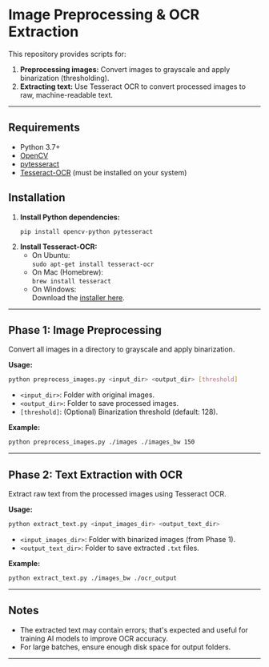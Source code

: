 # Image Preprocessing & OCR Extraction

This repository provides scripts for:
1. **Preprocessing images:** Convert images to grayscale and apply binarization (thresholding).
2. **Extracting text:** Use Tesseract OCR to convert processed images to raw, machine-readable text.

---

## Requirements

- Python 3.7+
- [OpenCV](https://pypi.org/project/opencv-python/)
- [pytesseract](https://pypi.org/project/pytesseract/)
- [Tesseract-OCR](https://github.com/tesseract-ocr/tesseract) (must be installed on your system)

## Installation

1. **Install Python dependencies:**
   ```
   pip install opencv-python pytesseract
   ```
2. **Install Tesseract-OCR:**
   - On Ubuntu:  
     `sudo apt-get install tesseract-ocr`
   - On Mac (Homebrew):  
     `brew install tesseract`
   - On Windows:  
     Download the [installer here](https://github.com/tesseract-ocr/tesseract/wiki).

---

## Phase 1: Image Preprocessing

Convert all images in a directory to grayscale and apply binarization.

**Usage:**
```sh
python preprocess_images.py <input_dir> <output_dir> [threshold]
```
- `<input_dir>`: Folder with original images.
- `<output_dir>`: Folder to save processed images.
- `[threshold]`: (Optional) Binarization threshold (default: 128).

**Example:**
```sh
python preprocess_images.py ./images ./images_bw 150
```

---

## Phase 2: Text Extraction with OCR

Extract raw text from the processed images using Tesseract OCR.

**Usage:**
```sh
python extract_text.py <input_images_dir> <output_text_dir>
```
- `<input_images_dir>`: Folder with binarized images (from Phase 1).
- `<output_text_dir>`: Folder to save extracted `.txt` files.

**Example:**
```sh
python extract_text.py ./images_bw ./ocr_output
```

---

## Notes

- The extracted text may contain errors; that's expected and useful for training AI models to improve OCR accuracy.
- For large batches, ensure enough disk space for output folders.
---
